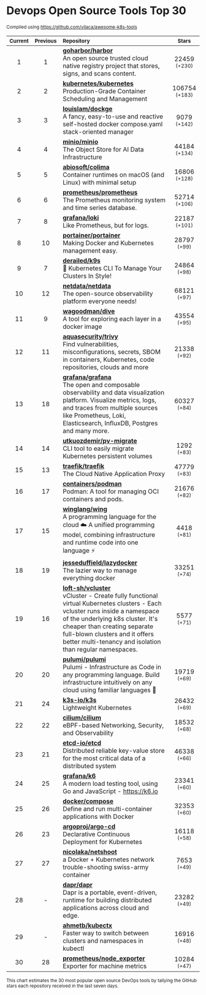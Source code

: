 # Devops Open Source Tools Top 30
<sup>Compiled using https://github.com/vilaca/awesome-k8s-tools</sup>
<div align="center">

|<sub>Current</sub>|<sub>Previous</sub>|<sub>Repository</sub>|<sub>Stars</sub>|
|:---:|:---:|:---|:---:|
|1|1|[**goharbor/harbor**](https://github.com/goharbor/harbor)<br/>An open source trusted cloud native registry project that stores, signs, and scans content.|22459 <sup>(+230)</sup>|
|2|2|[**kubernetes/kubernetes**](https://github.com/kubernetes/kubernetes)<br/>Production-Grade Container Scheduling and Management|106754 <sup>(+183)</sup>|
|3|3|[**louislam/dockge**](https://github.com/louislam/dockge)<br/>A fancy, easy-to-use and reactive self-hosted docker compose.yaml stack-oriented manager|9079 <sup>(+142)</sup>|
|4|4|[**minio/minio**](https://github.com/minio/minio)<br/>The Object Store for AI Data Infrastructure|44184 <sup>(+134)</sup>|
|5|5|[**abiosoft/colima**](https://github.com/abiosoft/colima)<br/>Container runtimes on macOS (and Linux) with minimal setup|16806 <sup>(+128)</sup>|
|6|6|[**prometheus/prometheus**](https://github.com/prometheus/prometheus)<br/>The Prometheus monitoring system and time series database.|52714 <sup>(+106)</sup>|
|7|8|[**grafana/loki**](https://github.com/grafana/loki)<br/>Like Prometheus, but for logs.|22187 <sup>(+101)</sup>|
|8|10|[**portainer/portainer**](https://github.com/portainer/portainer)<br/>Making Docker and Kubernetes management easy.|28797 <sup>(+99)</sup>|
|9|7|[**derailed/k9s**](https://github.com/derailed/k9s)<br/>🐶 Kubernetes CLI To Manage Your Clusters In Style!|24864 <sup>(+98)</sup>|
|10|12|[**netdata/netdata**](https://github.com/netdata/netdata)<br/>The open-source observability platform everyone needs!|68121 <sup>(+97)</sup>|
|11|9|[**wagoodman/dive**](https://github.com/wagoodman/dive)<br/>A tool for exploring each layer in a docker image|43554 <sup>(+95)</sup>|
|12|11|[**aquasecurity/trivy**](https://github.com/aquasecurity/trivy)<br/>Find vulnerabilities, misconfigurations, secrets, SBOM in containers, Kubernetes, code repositories, clouds and more|21338 <sup>(+92)</sup>|
|13|18|[**grafana/grafana**](https://github.com/grafana/grafana)<br/>The open and composable observability and data visualization platform. Visualize metrics, logs, and traces from multiple sources like Prometheus, Loki, Elasticsearch, InfluxDB, Postgres and many more. |60327 <sup>(+84)</sup>|
|14|14|[**utkuozdemir/pv-migrate**](https://github.com/utkuozdemir/pv-migrate)<br/>CLI tool to easily migrate Kubernetes persistent volumes|1292 <sup>(+83)</sup>|
|15|13|[**traefik/traefik**](https://github.com/traefik/traefik)<br/>The Cloud Native Application Proxy|47779 <sup>(+83)</sup>|
|16|17|[**containers/podman**](https://github.com/containers/podman)<br/>Podman: A tool for managing OCI containers and pods.|21676 <sup>(+82)</sup>|
|17|15|[**winglang/wing**](https://github.com/winglang/wing)<br/>A programming language for the cloud ☁️ A unified programming model, combining infrastructure and runtime code into one language ⚡|4418 <sup>(+81)</sup>|
|18|19|[**jesseduffield/lazydocker**](https://github.com/jesseduffield/lazydocker)<br/>The lazier way to manage everything docker|33251 <sup>(+74)</sup>|
|19|16|[**loft-sh/vcluster**](https://github.com/loft-sh/vcluster)<br/>vCluster - Create fully functional virtual Kubernetes clusters - Each vcluster runs inside a namespace of the underlying k8s cluster. It's cheaper than creating separate full-blown clusters and it offers better multi-tenancy and isolation than regular namespaces.|5577 <sup>(+71)</sup>|
|20|20|[**pulumi/pulumi**](https://github.com/pulumi/pulumi)<br/>Pulumi - Infrastructure as Code in any programming language. Build infrastructure intuitively on any cloud using familiar languages 🚀|19719 <sup>(+69)</sup>|
|21|24|[**k3s-io/k3s**](https://github.com/k3s-io/k3s)<br/>Lightweight Kubernetes|26432 <sup>(+69)</sup>|
|22|22|[**cilium/cilium**](https://github.com/cilium/cilium)<br/>eBPF-based Networking, Security, and Observability|18532 <sup>(+68)</sup>|
|23|21|[**etcd-io/etcd**](https://github.com/etcd-io/etcd)<br/>Distributed reliable key-value store for the most critical data of a distributed system|46338 <sup>(+66)</sup>|
|24|25|[**grafana/k6**](https://github.com/grafana/k6)<br/>A modern load testing tool, using Go and JavaScript - https://k6.io|23341 <sup>(+60)</sup>|
|25|26|[**docker/compose**](https://github.com/docker/compose)<br/>Define and run multi-container applications with Docker|32353 <sup>(+60)</sup>|
|26|23|[**argoproj/argo-cd**](https://github.com/argoproj/argo-cd)<br/>Declarative Continuous Deployment for Kubernetes|16118 <sup>(+58)</sup>|
|27|27|[**nicolaka/netshoot**](https://github.com/nicolaka/netshoot)<br/>a Docker + Kubernetes network trouble-shooting swiss-army container|7653 <sup>(+49)</sup>|
|28|-|[**dapr/dapr**](https://github.com/dapr/dapr)<br/>Dapr is a portable, event-driven, runtime for building distributed applications across cloud and edge.|23282 <sup>(+49)</sup>|
|29|-|[**ahmetb/kubectx**](https://github.com/ahmetb/kubectx)<br/>Faster way to switch between clusters and namespaces in kubectl|16916 <sup>(+48)</sup>|
|30|28|[**prometheus/node_exporter**](https://github.com/prometheus/node_exporter)<br/>Exporter for machine metrics|10284 <sup>(+47)</sup>|


</div>

<sub>This chart estimates the 30 most popular open source DevOps tools by tallying the GitHub stars each repository received in the last seven days.</sub>

